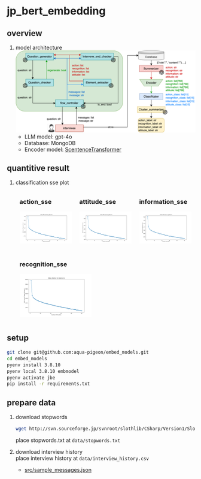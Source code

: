 # jp_bert_embedding

## overview
1. model architecture
    ![model_fig](src/interverwmodel-ver2-2.png)
    - LLM model: gpt-4o
    - Database: MongoDB
    - Encoder model: [ScentenceTransformer](https://sbert.net)

## quantitive result
1. classification sse plot
    <div style="display: flex; flex-wrap: wrap;">
        <div style="flex: 1; margin: 10px; max-width: 40%;">
            <h3>action_sse</h3>
            <img src="src/elbow_fig/action_sse.png" alt="action_sse" style="width: 100%;">
        </div>
        <div style="flex: 1; margin: 10px; max-width: 40%;">
            <h3>attitude_sse</h3>
            <img src="src/elbow_fig/attitude_sse.png" alt="attitude_sse" style="width: 100%;">
        </div>
        <div style="flex: 1; margin: 10px; max-width: 40%;">
            <h3>information_sse</h3>
            <img src="src/elbow_fig/information_sse.png" alt="information_sse" style="width: 100%;">
        </div>
        <div style="flex: 1; margin: 10px; max-width: 40%;">
            <h3>recognition_sse</h3>
            <img src="src/elbow_fig/recognition_sse.png" alt="recognition_sse" style="width: 100%;">
        </div>
    </div>

## setup
```sh
git clone git@github.com:aqua-pigeon/embed_models.git
cd embed_models
pyenv install 3.8.10
pyenv local 3.8.10 embmodel
pyenv activate jbe
pip install -r requirements.txt
```

## prepare data
1. download stopwords
    ```sh
    wget http://svn.sourceforge.jp/svnroot/slothlib/CSharp/Version1/SlothLib/NLP/Filter/StopWord/word/Japanese.txt -O data/stopwords.txt
    ```
    place stopwords.txt at `data/stopwords.txt`

2. download interview history  
place interview history at `data/interview_history.csv`
    - [src/sample_messages.json](src/sample_messages.json)